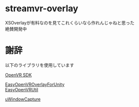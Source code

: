 # streamvr-overlay

XSOverlayが有料なのを見てこれくらいなら作れんじゃねと思った  
絶賛開発中

# 謝辞
以下のライブラリを使用しています  

[OpenVR SDK](https://github.com/ValveSoftware/openvr)  

[EasyOpenVROverlayForUnity](https://github.com/gpsnmeajp/EasyOpenVROverlayForUnity)  
[EasyOpenVRUtil](https://github.com/gpsnmeajp/EasyOpenVRUtil)  

[uWindowCapture](https://github.com/hecomi/uWindowCapture)  
